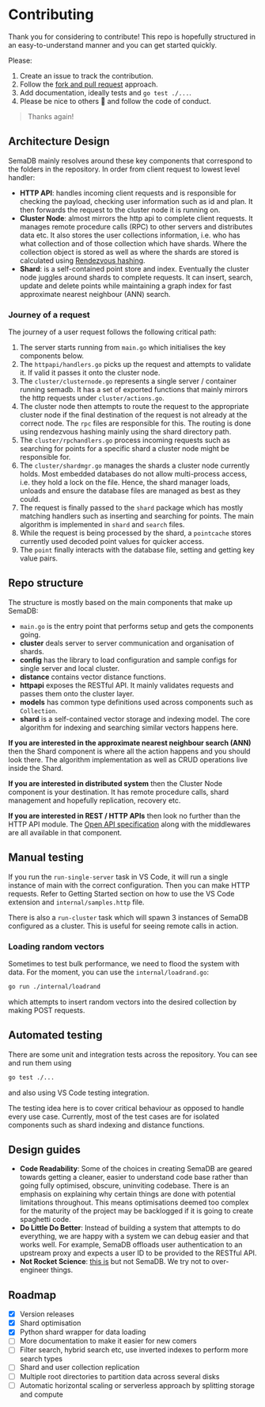 # Contributing

Thank you for considering to contribute! This repo is hopefully structured in an easy-to-understand manner and you can get started quickly.

Please:

1. Create an issue to track the contribution.
2. Follow the [fork and pull request](https://docs.github.com/en/get-started/quickstart/contributing-to-projects) approach.
3. Add documentation, ideally tests and `go test ./...`.
4. Please be nice to others :rocket: and follow the code of conduct.

> Thanks again!

## Architecture Design

SemaDB mainly resolves around these key components that correspond to the folders in the repository. In order from client request to lowest level handler:

- **HTTP API**: handles incoming client requests and is responsible for checking the payload, checking user information such as id and plan. It then forwards the request to the cluster node it is running on.
- **Cluster Node**: almost mirrors the http api to complete client requests. It manages remote procedure calls (RPC) to other servers and distributes data etc. It also stores the user collections information, i.e. who has what collection and of those collection which have shards. Where the collection object is stored as well as where the shards are stored is calculated using [Rendezvous hashing](https://en.wikipedia.org/wiki/Rendezvous_hashing).
- **Shard**: is a self-contained point store and index. Eventually the cluster node juggles around shards to complete requests. It can insert, search, update and delete points while maintaining a graph index for fast approximate nearest neighbour (ANN) search.

### Journey of a request

The journey of a user request follows the following critical path:

1. The server starts running from `main.go` which initialises the key components below.
2. The `httpapi/handlers.go` picks up the request and attempts to validate it. If valid it passes it onto the cluster node.
3. The `cluster/clusternode.go` represents a single server / container running semadb. It has a set of exported functions that mainly mirrors the http requests under `cluster/actions.go`.
4. The cluster node then attempts to route the request to the appropriate cluster node if the final destination of the request is not already at the correct node. The `rpc` files are responsible for this. The routing is done using rendezvous hashing mainly using the shard directory path.
5. The `cluster/rpchandlers.go` process incoming requests such as searching for points for a specific shard a cluster node might be responsible for.
6. The `cluster/shardmgr.go` manages the shards a cluster node currently holds. Most embedded databases do not allow multi-process access, i.e. they hold a lock on the file. Hence, the shard manager loads, unloads and ensure the database files are managed as best as they could.
7. The request is finally passed to the `shard` package which has mostly matching handlers such as inserting and searching for points. The main algorithm is implemented in `shard` and `search` files.
8. While the request is being processed by the shard, a `pointcache` stores currently used decoded point values for quicker access.
9. The `point` finally interacts with the database file, setting and getting key value pairs.

## Repo structure

The structure is mostly based on the main components that make up SemaDB:

- `main.go` is the entry point that performs setup and gets the components going.
- **cluster** deals server to server communication and organisation of shards.
- **config** has the library to load configuration and sample configs for single server and local cluster.
- **distance** contains vector distance functions.
- **httpapi** exposes the RESTful API. It mainly validates requests and passes them onto the cluster layer.
- **models** has common type definitions used across components such as `Collection`.
- **shard** is a self-contained vector storage and indexing model. The core algorithm for indexing and searching similar vectors happens here.

**If you are interested in the approximate nearest neighbour search (ANN)** then the Shard component is where all the action happens and you should look there. The algorithm implementation as well as CRUD operations live inside the Shard.

**If you are interested in distributed system** then the Cluster Node component is your destination. It has remote procedure calls, shard management and hopefully replication, recovery etc.

**If you are interested in REST / HTTP APIs** then look no further than the HTTP API module. The [Open API specification](https://swagger.io/specification/) along with the middlewares are all available in that component.

## Manual testing

If you run the `run-single-server` task in VS Code, it will run a single instance of main with the correct configuration. Then you can make HTTP requests. Refer to Getting Started section on how to use the VS Code extension and `internal/samples.http` file.

There is also a `run-cluster` task which will spawn 3 instances of SemaDB configured as a cluster. This is useful for seeing remote calls in action.

### Loading random vectors

Sometimes to test bulk performance, we need to flood the system with data. For the moment, you can use the `internal/loadrand.go`:

```bash
go run ./internal/loadrand
```

which attempts to insert random vectors into the desired collection by making POST requests.

## Automated testing

There are some unit and integration tests across the repository. You can see and run them using

```bash
go test ./...
```

and also using VS Code testing integration.

The testing idea here is to cover critical behaviour as opposed to handle every use case. Currently, most of the test cases are for isolated components such as shard indexing and distance functions.

## Design guides

- **Code Readability**: Some of the choices in creating SemaDB are geared towards getting a cleaner, easier to understand code base rather than going fully optimised, obscure, uninviting codebase. There is an emphasis on explaining why certain things are done with potential limitations throughout. This means optimisations deemed too complex for the maturity of the project may be backlogged if it is going to create spaghetti code.
- **Do Little Do Better**: Instead of building a system that attempts to do everything, we are happy with a system we can debug easier and that works well. For example, SemaDB offloads user authentication to an upstream proxy and expects a user ID to be provided to the RESTful API.
- **Not Rocket Science**: [this is](https://github.com/chrislgarry/Apollo-11) but not SemaDB. We try not to over-engineer things.

## Roadmap

- [x] Version releases
- [x] Shard optimisation
- [x] Python shard wrapper for data loading
- [ ] More documentation to make it easier for new comers
- [ ] Filter search, hybrid search etc, use inverted indexes to perform more search types
- [ ] Shard and user collection replication
- [ ] Multiple root directories to partition data across several disks
- [ ] Automatic horizontal scaling or serverless approach by splitting storage and compute